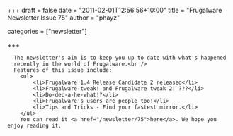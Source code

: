 
+++
draft = false
date = "2011-02-01T12:56:56+10:00"
title = "Frugalware Newsletter Issue 75"
author = "phayz"

categories = ["newsletter"]

+++

      The newsletter's aim is to keep you up to date with what's happened
      recently in the world of Frugalware.<br />
      Features of this issue include:
        <ul>
            <li>Frugalware 1.4 Release Candidate 2 released</li>
            <li>Frugalware tweak! and Frugalware tweak 2! ???</li>
            <li>Do-dec-a-he-what!?</li>
            <li>Frugalware's users are people too!</li>
            <li>Tips and Tricks - Find your fastest mirror.</li>
        </ul>
        You can read it <a href="/newsletter/75">here</a>. We hope you enjoy reading it.
      
    